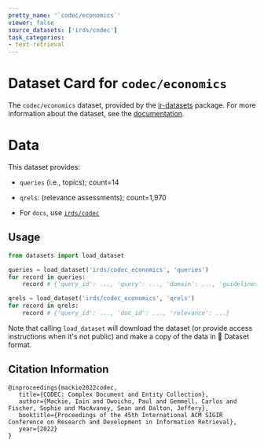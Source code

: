```yaml
---
pretty_name: '`codec/economics`'
viewer: false
source_datasets: ['irds/codec']
task_categories:
- text-retrieval
---
```


# Dataset Card for `codec/economics`

The `codec/economics` dataset, provided by the [ir-datasets](https://ir-datasets.com/) package.
For more information about the dataset, see the [documentation](https://ir-datasets.com/codec#codec/economics).

# Data

This dataset provides:
 - `queries` (i.e., topics); count=14
 - `qrels`: (relevance assessments); count=1,970

 - For `docs`, use [`irds/codec`](https://huggingface.co/datasets/irds/codec)

## Usage

```python
from datasets import load_dataset

queries = load_dataset('irds/codec_economics', 'queries')
for record in queries:
    record # {'query_id': ..., 'query': ..., 'domain': ..., 'guidelines': ...}

qrels = load_dataset('irds/codec_economics', 'qrels')
for record in qrels:
    record # {'query_id': ..., 'doc_id': ..., 'relevance': ...}

```

Note that calling `load_dataset` will download the dataset (or provide access instructions when it's not public) and make a copy of the
data in 🤗 Dataset format.

## Citation Information

```
@inproceedings{mackie2022codec,
   title={CODEC: Complex Document and Entity Collection},
   author={Mackie, Iain and Owoicho, Paul and Gemmell, Carlos and Fischer, Sophie and MacAvaney, Sean and Dalton, Jeffery},
   booktitle={Proceedings of the 45th International ACM SIGIR Conference on Research and Development in Information Retrieval},
   year={2022}
}
```

